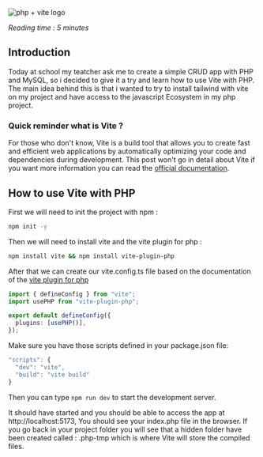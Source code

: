 <img src="https://camo.githubusercontent.com/f59a0f92aa5c5a29a35437c7bef1359a50b80363c8d7b70d5751fd91602c6da3/68747470733a2f2f766974652d7068702e6e697469746563682e64652f6173736574732f766974652d7068702e6c6f676f2e737667" alt="php + vite logo" class="mx-auto"/>

<i>Reading time : 5 minutes</i>

## Introduction

Today at school my teatcher ask me to create a simple CRUD app with PHP and MySQL, so i decided to give it a try and learn how to use Vite with PHP. The main idea behind this is that i wanted to try to install tailwind with vite on my project and have access to the javascript Ecosystem in my php project.

### Quick reminder what is Vite ?

For those who don't know, Vite is a build tool that allows you to create fast and efficient web applications by automatically optimizing your code and dependencies during development. This post won't go in detail about Vite if you want more information you can read the [official documentation](https://vitejs.dev/).

## How to use Vite with PHP

First we will need to init the project with npm :

```bash
npm init -y
```

Then we will need to install vite and the vite plugin for php :

```bash
npm install vite && npm install vite-plugin-php
```

After that we can create our vite.config.ts file based on the documentation of the [vite plugin for php](https://vite-php.nititech.de/)

```typescript
import { defineConfig } from "vite";
import usePHP from "vite-plugin-php";

export default defineConfig({
  plugins: [usePHP()],
});
```

Make sure you have those scripts defined in your package.json file:

```js
"scripts": {
  "dev": "vite",
  "build": "vite build"
}
```

Then you can type `npm run dev` to start the development server.

It should have started and you should be able to access the app at http://localhost:5173, You should see your index.php file in the browser.
If you go back in your project folder you will see that a hidden folder have been created called : .php-tmp which is where Vite will store the compiled files.
